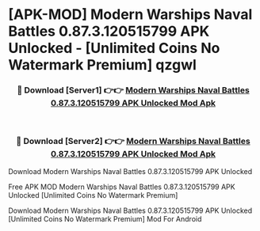 # [APK-MOD] Modern Warships  Naval Battles 0.87.3.120515799 APK Unlocked - [Unlimited Coins No Watermark Premium] qzgwl



<div align="center">
<h3>🔴 Download [Server1] 👉👉 <a href="https://momento.my/?title=Modern_Warships__Naval_Battles_0.87.3.120515799_APK_Unlocked">Modern Warships  Naval Battles 0.87.3.120515799 APK Unlocked Mod Apk</a></h3><br>

<h3>🔴 Download [Server2] 👉👉 <a href="https://momento.my/?title=Modern_Warships__Naval_Battles_0.87.3.120515799_APK_Unlocked">Modern Warships  Naval Battles 0.87.3.120515799 APK Unlocked Mod Apk</a></h3>
</div>



Download Modern Warships  Naval Battles 0.87.3.120515799 APK Unlocked 

Free APK MOD Modern Warships  Naval Battles 0.87.3.120515799 APK Unlocked [Unlimited Coins No Watermark Premium]

Download Modern Warships  Naval Battles 0.87.3.120515799 APK Unlocked [Unlimited Coins No Watermark Premium] Mod For Android
